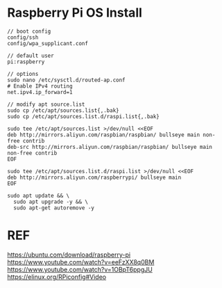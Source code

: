 # Raspberry Pi OS Install

```
// boot config
config/ssh
config/wpa_supplicant.conf

// default user
pi:raspberry

// options
sudo nano /etc/sysctl.d/routed-ap.conf
# Enable IPv4 routing
net.ipv4.ip_forward=1

// modify apt source.list
sudo cp /etc/apt/sources.list{,.bak}
sudo cp /etc/apt/sources.list.d/raspi.list{,.bak}

sudo tee /etc/apt/sources.list >/dev/null <<EOF
deb http://mirrors.aliyun.com/raspbian/raspbian/ bullseye main non-free contrib
deb-src http://mirrors.aliyun.com/raspbian/raspbian/ bullseye main non-free contrib
EOF

sudo tee /etc/apt/sources.list.d/raspi.list >/dev/null <<EOF
deb http://mirrors.aliyun.com/raspberrypi/ bullseye main
EOF

sudo apt update && \
  sudo apt upgrade -y && \
  sudo apt-get autoremove -y
```



# REF

https://ubuntu.com/download/raspberry-pi
https://www.youtube.com/watch?v=eeFzXX8q0BM
https://www.youtube.com/watch?v=1OBpT6ppgJU
https://elinux.org/RPiconfig#Video

